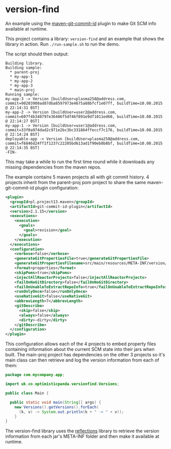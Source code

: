# version-find

An example using the [maven-git-commit-id](https://github.com/ktoso/maven-git-commit-id-plugin) plugin to make Git SCM info available at runtime. 

This project contains a library: `version-find` and an example that shows the library in action.
Run `./run-sample.sh` to run the demo. 

The script should then output: 

```
Building library.
Building sample:
  * parent-proj
  * my-app-1
  * my-app-2
  * my-app-3
  * main-proj
Running sample:
my-app-3 -> Version [buildUser=plasma258@address.com, commit=90203980ad87dba8597973e4675a88bfcf1e07ff, buildTime=10.08.2015 @ 22:14:31 BST]
my-app-2 -> Version [buildUser=user2@address.com, commit=607f4b340797e36406f5df46f891e9df1011ed60, buildTime=10.08.2015 @ 22:14:27 BST]
my-app-1 -> Version [buildUser=user1@address.com, commit=33f0a974dad2c971e2bc3bc331864ffeccf7c176, buildTime=10.08.2015 @ 22:14:24 BST]
deployable-app -> Version [buildUser=plasma258@address.com, commit=f6846d24ff1f1237c22205bd613ad1f90eb8b8bf, buildTime=10.08.2015 @ 22:14:35 BST]
-FIN-
```

This may take a while to run the first time round while it downloads any missing dependencies from the maven repos.

The example contains 5 maven projects all with git commit history. 4 projects inherit from the parent-proj pom project to share the same maven-git-commit-id plugin configuration:

```xml
<plugin>
  <groupId>pl.project13.maven</groupId>
  <artifactId>git-commit-id-plugin</artifactId>
  <version>2.1.15</version>
  <executions>
    <execution>
      <goals>
        <goal>revision</goal>
      </goals>
    </execution>
  </executions>
  <configuration>
    <verbose>false</verbose>
    <generateGitPropertiesFile>true</generateGitPropertiesFile>
    <generateGitPropertiesFilename>src/main/resources/META-INF/version/git-${project.artifactId}.properties</generateGitPropertiesFilename>
    <format>properties</format>
    <skipPoms>true</skipPoms>
    <injectAllReactorProjects>false</injectAllReactorProjects>
    <failOnNoGitDirectory>false</failOnNoGitDirectory>
    <failOnUnableToExtractRepoInfo>true</failOnUnableToExtractRepoInfo>
    <runOnlyOnce>false</runOnlyOnce>
    <useNativeGit>false</useNativeGit>
    <abbrevLength>7</abbrevLength>
    <gitDescribe>
      <skip>false</skip>
      <always>false</always>
      <dirty>-dirty</dirty>
    </gitDescribe>
  </configuration>
</plugin>
```

This configuration allows each of the 4 projects to embed property files containing information about the current SCM state into their jars when built.
The main-proj project has dependencies on the other 3 projects so it's main class can then retrieve and log the version information from each of them:

```java
package com.mycompany.app;

import uk.co.optimisticpanda.versionfind.Versions;

public class Main {

  public static void main(String[] args) {
    new Versions().getVersions().forEach(
      (k, v) -> System.out.println(k + " -> " + v));
    } 
}
```

The version-find library uses the [reflections](https://github.com/ronmamo/reflections) library to retrieve the version information from each jar's META-INF folder and then make it available at runtime. 



